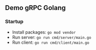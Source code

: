 ## Demo gRPC Golang

### Startup
- Install packages: `go mod vendor`
- Run server: `go run cmd/server/main.go`
- Run client: `go run cmd/client/main.go`
